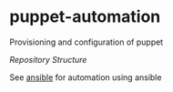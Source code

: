 # puppet-automation

Provisioning and configuration of puppet

*Repository Structure*

See [ansible](ansible) for automation using ansible
